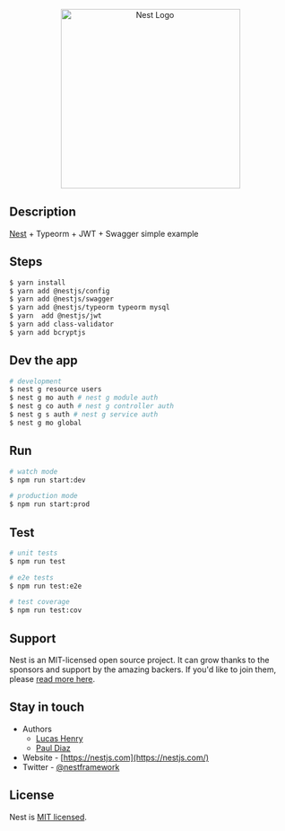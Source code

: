 <p align="center">
  <a href="http://nestjs.com/" target="blank"><img src="https://nestjs.com/img/logo_text.svg" width="320" alt="Nest Logo" /></a>
</p>

## Description

[Nest](https://github.com/nestjs/nest) + Typeorm + JWT + Swagger simple example

## Steps

```bash
$ yarn install
$ yarn add @nestjs/config
$ yarn add @nestjs/swagger
$ yarn add @nestjs/typeorm typeorm mysql
$ yarn  add @nestjs/jwt
$ yarn add class-validator
$ yarn add bcryptjs
```

## Dev the app

```bash
# development
$ nest g resource users
$ nest g mo auth # nest g module auth
$ nest g co auth # nest g controller auth
$ nest g s auth # nest g service auth
$ nest g mo global
```

## Run 
```bash
# watch mode
$ npm run start:dev

# production mode
$ npm run start:prod
```

## Test

```bash
# unit tests
$ npm run test

# e2e tests
$ npm run test:e2e

# test coverage
$ npm run test:cov
```

## Support

Nest is an MIT-licensed open source project. It can grow thanks to the sponsors and support by the amazing backers. If you'd like to join them, please [read more here](https://docs.nestjs.com/support).

## Stay in touch

- Authors
  - [Lucas Henry](https://www.linkedin.com/in/lucas-henryd/)
  - [Paul Diaz](https://www.linkedin.com/in/paul-diaz-figuera/)
- Website - [https://nestjs.com](https://nestjs.com/)
- Twitter - [@nestframework](https://twitter.com/nestframework)

## License

  Nest is [MIT licensed](LICENSE).
